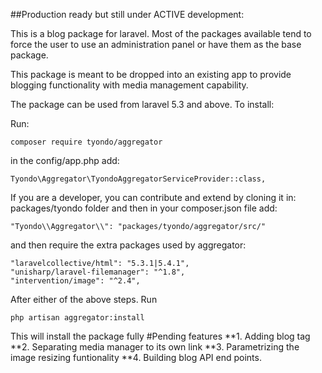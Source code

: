 
##Production ready but still under ACTIVE development:

This is a blog package for laravel. Most of the packages available
tend to force the user to use an administration panel or have them
as the base package.

This package is meant to be dropped into an existing app to provide
blogging functionality with media management capability.

The package can be used from laravel 5.3 and above. To install:

Run:
````
composer require tyondo/aggregator
````
in the config/app.php add:
````
Tyondo\Aggregator\TyondoAggregatorServiceProvider::class,
````
If you are a developer, you can contribute and extend by cloning it in:
packages/tyondo folder and then in your composer.json file add:

````
"Tyondo\\Aggregator\\": "packages/tyondo/aggregator/src/"
````
and then require the extra packages used by aggregator:

````
"laravelcollective/html": "5.3.1|5.4.1",
"unisharp/laravel-filemanager": "^1.8",
"intervention/image": "^2.4",
````

After either of the above steps. Run

````
php artisan aggregator:install
````
This will install the package fully
#Pending features
**1. Adding blog tag
**2. Separating media manager to its own link
**3. Parametrizing the image resizing funtionality
**4. Building blog API end points.